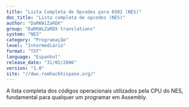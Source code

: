 ```yaml
---
title: "Lista Completa de Opcodes para 6502 (NES)"
doc_title: "Lista completa de opcodes (NES)"
author: "DaRKWiZaRDX"
group: "DaRKWiZaRDX translations"
system: "NES"
category: "Programação"
level: "Intermediário"
format: "TXT"
language: "Espanhol"
release_date: "31/01/2006"
version: "1.0"
site: "//dwx.romhackhispano.org/"
---
```

A lista completa dos códigos operacionais utilizados pela CPU do NES, fundamental para qualquer um programar em Assembly.